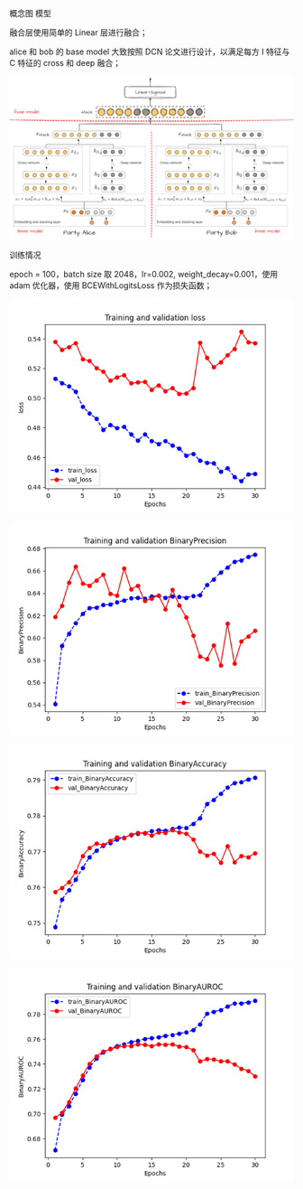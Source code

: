 概念图
模型

融合层使用简单的 Linear 层进行融合；

alice 和 bob 的 base model 大致按照 DCN 论文进行设计，以满足每方 I 特征与 C 特征的 cross 和 deep 融合；

![DCN.drawio](examples/app/v_recommendation/dcn/img/DCN.drawio.png)

训练情况

epoch = 100，batch size 取 2048，lr=0.002, weight_decay=0.001，使用 adam 优化器，使用 BCEWithLogitsLoss 作为损失函数；

![loss](examples/app/v_recommendation/dcn/img/loss.png)

![BinaryPrecision](examples/app/v_recommendation/dcn/img/BinaryPrecision.png)

![BinaryAccuracy](examples/app/v_recommendation/dcn/img/BinaryAccuracy.png)

![BinaryAUROC](examples/app/v_recommendation/dcn/img/BinaryAUROC.png)
